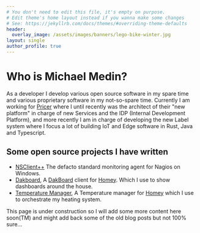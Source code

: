 ```yaml
---
# You don't need to edit this file, it's empty on purpose.
# Edit theme's home layout instead if you wanna make some changes
# See: https://jekyllrb.com/docs/themes/#overriding-theme-defaults
header:
  overlay_image: /assets/images/banners/lego-bike-winter.jpg
layout: single
author_profile: true
---
```



# Who is Michael Medin?

As a developer I develop various open source software in my spare time and various proprietary software in my not-so-spare time.
Currently I am working for [Pricer](https://pricer.com) where I until recently was the architect of their "new platform" in charge of new Services and the IDP (Internal Development Platform), and more recently I am in charge of developing the new Label system where I focus a lot of building IoT and Edge software in Rust, Java and Typescript.

## Some open source projects I have written

* [NSClient++](https://nsclient.org) The defacto standard monitoring agent for Nagios on Windows.
* [Dakboard](https://github.com/mickem/medin.name.dakboard), A [DakBoard](https://dakboard.com) client for [Homey](https://homey.com). Which I use to show dashboards around the house.
* [Temperature Manager](https://github.com/mickem/medin.name.temperature), A Temperature manager for [Homey](https://homey.com) which I use to orchestrate my heating system.

This page is under construction so I will add some more content here soon(TM) and might add back some of the old blog posts but not 100% sure...
